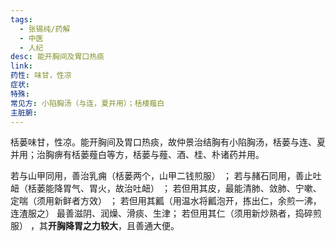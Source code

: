 ```yaml
---
tags:
  - 张锡纯/药解
  - 中医
  - 人纪
desc: 能开胸间及胃口热痰
link: 
药性: 味甘，性凉
症状: 
特殊: 
常见方: 小陷胸汤（与连，夏并用）；栝楼薤白
主脏腑: 
---
```


栝蒌味甘，性凉。能开胸间及胃口热痰，故仲景治结胸有小陷胸汤，栝蒌与连、夏并用；治胸痹有栝蒌薤白等方，栝蒌与薤、酒、桂、朴诸药并用。

若与山甲同用，善治乳痈（栝蒌两个，山甲二钱煎服） ；
若与赭石同用，善止吐衄（栝蒌能降胃气、胃火，故治吐衄） ；
若但用其皮，最能清肺、敛肺、宁嗽、定喘（须用新鲜者方效） ；
若但用其瓤（用温水将瓤泡开，拣出仁，余煎一沸，连渣服之） 最善滋阴、润燥、滑痰、生津；
若但用其仁（须用新炒熟者，捣碎煎服） ，其**开胸降胃之力较大**，且善通大便。